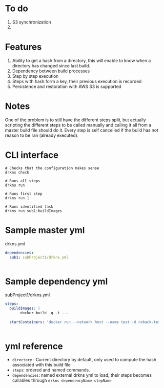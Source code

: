 To do
===

1. S3 synchronization
2.   

Features
===

1. Ability to get a hash from a directory, this will enable to know when a 
directory has changed since last build.
2. Dependency between build processes
3. Step by step execution
4. Steps with hash form a key, their previous execution is recorded
5. Persistence and restoration with AWS S3 is supported

Notes
===

One of the problem is to still have the different steps split, but actually 
scripting the different steps to be called manually and calling it all from
a master build file should do it. Every step is self cancelled if the build 
has not reason to be ran (already executed).

CLI interface
===

```
# Checks that the configuration makes sense
drkns check

# Runs all steps
drkns run 

# Runs first step
drkns run 1

# Runs identified task
drkns run sub1:buildImages
```

Sample master yml
===

drkns.yml

```yml
dependencies:
  sub1: subProject1/drkns.yml
  

```

Sample dependency yml
===


subProject1/drkns.yml
```yml
steps:
  buildImages: |
       docker build -q -t ...
       
  startContainers: "docker run --network host --name test -d nxback-test"
  

```

yml reference
===

* `directory` : Current directory by default, only used to compute the hash associated with this build file
* `steps`: ordered and named commands.
* `dependencies`: named external drkns yml to load, their steps becomes callables through `drkns dependencyName:stepName`